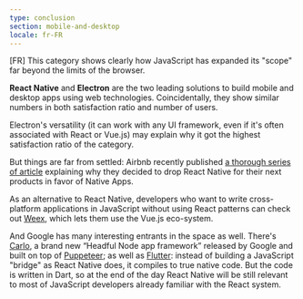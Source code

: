 ```yaml
---
type: conclusion
section: mobile-and-desktop
locale: fr-FR
---
```

[FR] This category shows clearly how JavaScript has expanded its "scope" far beyond the limits of the browser.

**React Native** and **Electron** are the two leading solutions to build mobile and desktop apps using web technologies. Coincidentally, they show similar numbers in both satisfaction ratio and number of users.

Electron's versatility (it can work with any UI framework, even if it's often associated with React or Vue.js) may explain why it got the highest satisfaction ratio of the category.

But things are far from settled: Airbnb recently published [a thorough series of article](https://medium.com/airbnb-engineering/react-native-at-airbnb-f95aa460be1c) explaining why they decided to drop React Native for their next products in favor of Native Apps.

As an alternative to React Native, developers who want to write cross-platform applications in JavaScript without using React patterns can check out [Weex](https://weex.apache.org/), which lets them use the Vue.js eco-system.

And Google has many interesting entrants in the space as well. There's [Carlo](https://github.com/GoogleChromeLabs/carlo), a brand new “Headful Node app framework” released by Google and built on top of [Puppeteer](https://github.com/GoogleChromeLabs/carlo); as well as [Flutter](https://flutter.io/): instead of building a JavaScript "bridge" as React Native does, it compiles to true native code. But the code is written in Dart, so at the end of the day React Native will be still relevant to most of JavaScript developers already familiar with the React system.
